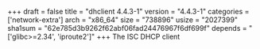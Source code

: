 +++
draft = false
title = "dhclient 4.4.3-1"
version = "4.4.3-1"
categories = ['network-extra']
arch = "x86_64"
size = "738896"
usize = "2027399"
sha1sum = "62e785d3b9262f62abf06fad24476967f6df699f"
depends = "['glibc>=2.34', 'iproute2']"
+++
The ISC DHCP client
